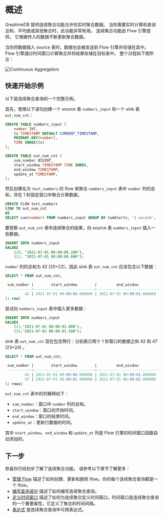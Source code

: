 # 概述

GreptimeDB 提供连续聚合功能允许你实时聚合数据。
当你需要实时计算和查询总和、平均值或其他聚合时，此功能非常有用。
连续聚合功能由 Flow 引擎提供。
它根据传入的数据不断更新聚合数据。

当你将数据插入 source 表时，数据也会被发送到 Flow 引擎并存储在其中。
Flow 引擎通过时间窗口计算聚合并将结果存储在目标表中。
整个过程如下图所示：

![Continuous Aggregation](/flow-ani.svg)

## 快速开始示例

以下是连续聚合查询的一个完整示例。

首先，使用以下语句创建一个 source 表 `numbers_input` 和一个 sink 表 `out_num_cnt`：

```sql
CREATE TABLE numbers_input (
    number INT,
    ts TIMESTAMP DEFAULT CURRENT_TIMESTAMP,
    PRIMARY KEY(number),
    TIME INDEX(ts)
);
```

```sql
CREATE TABLE out_num_cnt (
    sum_number BIGINT,
    start_window TIMESTAMP TIME INDEX,
    end_window TIMESTAMP,
    update_at TIMESTAMP,
);
```

然后创建名为 `test_numbers` 的 flow 来聚合 `numbers_input` 表中 `number` 列的总和，并在 1 秒固定窗口中聚合计算数据。

```sql
CREATE FLOW test_numbers 
SINK TO out_num_cnt
AS 
SELECT sum(number) FROM numbers_input GROUP BY tumble(ts, '1 second', '2021-07-01 00:00:00');
```

要观察 `out_num_cnt` 表中连续聚合的结果，向 source 表 `numbers_input` 插入一些数据。

```sql
INSERT INTO numbers_input 
VALUES
    (20, "2021-07-01 00:00:00.200"),
    (22, "2021-07-01 00:00:00.600");
```

`number` 列的总和为 42 (20+22)，因此 sink 表 `out_num_cnt` 应该包含以下数据：

```sql
SELECT * FROM out_num_cnt;
```

```sql
 sum_number |        start_window        |         end_window         |         update_at          
------------+----------------------------+----------------------------+----------------------------
         42 | 2021-07-01 00:00:00.000000 | 2021-07-01 00:00:01.000000 | 2024-05-17 08:32:56.026000
(1 row)
```

尝试向 `numbers_input` 表中插入更多数据：

```sql
INSERT INTO numbers_input 
VALUES
    (23,"2021-07-01 00:00:01.000"),
    (24,"2021-07-01 00:00:01.500");
```

sink 表 `out_num_cnt` 现在包含两行：分别表示两个 1 秒窗口的数据之和 42 和 47 (23+24) 。

```sql
SELECT * FROM out_num_cnt;
```

```sql
 sum_number |        start_window        |         end_window         |         update_at          
------------+----------------------------+----------------------------+----------------------------
         42 | 2021-07-01 00:00:00.000000 | 2021-07-01 00:00:01.000000 | 2024-05-17 08:32:56.026000
         47 | 2021-07-01 00:00:01.000000 | 2021-07-01 00:00:02.000000 | 2024-05-17 08:33:10.048000
(2 rows)
```

`out_num_cnt` 表中的列解释如下：

- `sum_number`：窗口中 `number` 列的总和。
- `start_window`：窗口的开始时间。
- `end_window`：窗口的结束时间。
- `update_at`：更新行数据的时间。

其中 `start_window`、`end_window` 和 `update_at` 列是 Flow 引擎的时间窗口函数自动添加的。

## 下一步

恭喜你已经初步了解了连续聚合功能。
请参考以下章节了解更多：

- [管理 Flow](./manage-flow.md) 描述了如何创建、更新和删除 flow。你的每个连续聚合查询都是一个 flow。
- [编写查询语句](./query.md) 描述了如何编写连续聚合查询。
- [定义时间窗口](./define-time-window.md) 描述了如何为连续聚合定义时间窗口。时间窗口是连续聚合查询的一个重要属性，它定义了聚合的时间间隔。
- [表达式](./expression.md) 是连续聚合查询中可用表达式。
